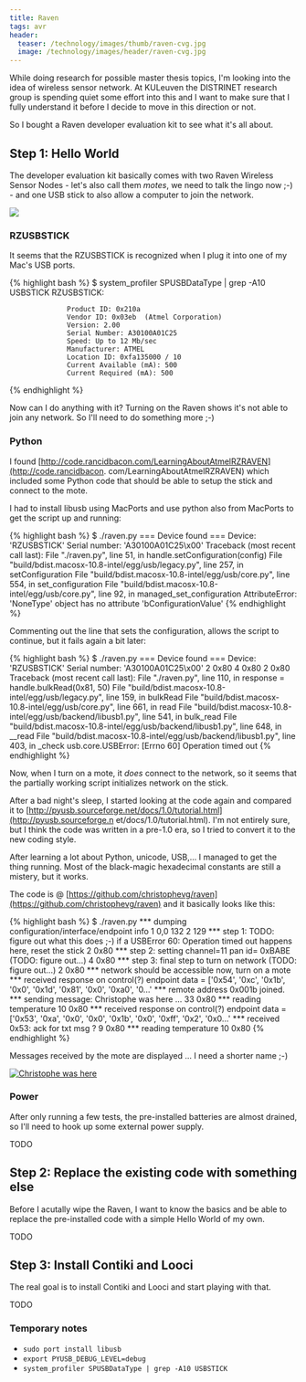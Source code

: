 ```yaml
---
title: Raven
tags: avr
header:
  teaser: /technology/images/thumb/raven-cvg.jpg
  image: /technology/images/header/raven-cvg.jpg
---
```


While doing research for possible master thesis topics, I'm looking into the
idea of wireless sensor network. At KULeuven the DISTRINET research group is
spending quiet some effort into this and I want to make sure that I fully
understand it before I decide to move in this direction or not.

So I bought a Raven developer evaluation kit to see what it's all about.

## Step 1: Hello World

The developer evaluation kit basically comes with two Raven Wireless Sensor
Nodes - let's also call them _motes_, we need to talk the lingo now ;-) - and
one USB stick to also allow a computer to join the network.

![](images/full/ravenKit_small.jpg) 

### RZUSBSTICK

It seems that the RZUSBSTICK is recognized when I plug it into one of my Mac's
USB ports.

{% highlight bash %}
$ system_profiler SPUSBDataType | grep -A10 USBSTICK
                RZUSBSTICK:

                  Product ID: 0x210a
                  Vendor ID: 0x03eb  (Atmel Corporation)
                  Version: 2.00
                  Serial Number: A30100A01C25
                  Speed: Up to 12 Mb/sec
                  Manufacturer: ATMEL
                  Location ID: 0xfa135000 / 10
                  Current Available (mA): 500
                  Current Required (mA): 500
{% endhighlight %}

Now can I do anything with it? Turning on the Raven shows it's not able to join
any network. So I'll need to do something more ;-)

### Python

I found
[http://code.rancidbacon.com/LearningAboutAtmelRZRAVEN](http://code.rancidbacon.
com/LearningAboutAtmelRZRAVEN) which included some Python code that should be
able to setup the stick and connect to the mote.

I had to install libusb using MacPorts and use python also from MacPorts to get
the script up and running:

{% highlight bash %}
$ ./raven.py 
=== Device found ===
Device: 
'RZUSBSTICK'
Serial number: 'A30100A01C25\x00'
Traceback (most recent call last):
  File "./raven.py", line 51, in <module>
    handle.setConfiguration(config)
  File "build/bdist.macosx-10.8-intel/egg/usb/legacy.py", line 257, in setConfiguration
  File "build/bdist.macosx-10.8-intel/egg/usb/core.py", line 554, in set_configuration
  File "build/bdist.macosx-10.8-intel/egg/usb/core.py", line 92, in managed_set_configuration
AttributeError: 'NoneType' object has no attribute 'bConfigurationValue'
{% endhighlight %}

Commenting out the line that sets the configuration, allows the script to
continue, but it fails again a bit later:

{% highlight bash %}
$ ./raven.py 
=== Device found ===
Device: 
'RZUSBSTICK'
Serial number: 'A30100A01C25\x00'
2
0x80
4
0x80
2
0x80
Traceback (most recent call last):
  File "./raven.py", line 110, in <module>
    response = handle.bulkRead(0x81, 50)
  File "build/bdist.macosx-10.8-intel/egg/usb/legacy.py", line 159, in bulkRead
  File "build/bdist.macosx-10.8-intel/egg/usb/core.py", line 661, in read
  File "build/bdist.macosx-10.8-intel/egg/usb/backend/libusb1.py", line 541, in bulk_read
  File "build/bdist.macosx-10.8-intel/egg/usb/backend/libusb1.py", line 648, in __read
  File "build/bdist.macosx-10.8-intel/egg/usb/backend/libusb1.py", line 403, in _check
usb.core.USBError: [Errno 60] Operation timed out
{% endhighlight %}

Now, when I turn on a mote, it _does_ connect to the network, so it seems that
the partially working script initializes network on the stick.

After a bad night's sleep, I started looking at the code again and compared it
to [http://pyusb.sourceforge.net/docs/1.0/tutorial.html](http://pyusb.sourceforge.n
et/docs/1.0/tutorial.html). I'm not entirely sure, but I think the code was
written in a pre-1.0 era, so I tried to convert it to the new coding style.

After learning a lot about Python, unicode, USB,... I managed to get the thing
running. Most of the black-magic hexadecimal constants are still a mistery, but
it works.

The code is @ [https://github.com/christophevg/raven](https://github.com/christophevg/raven)
and it basically looks like this:

{% highlight bash %}
$ ./raven.py 
*** dumping configuration/interface/endpoint info
1
        0,0
                132
                2
                129
*** step 1: TODO: figure out what this does ;-)
    if a USBError 60: Operation timed out happens here, reset the stick
2
0x80
*** step 2: setting channel=11 pan id= 0xBABE (TODO: figure out...)
4
0x80
*** step 3: final step to turn on network (TODO: figure out...)
2
0x80
*** network should be accessible now, turn on a mote
*** received response on control(?) endpoint
    data =  ['0x54', '0xc', '0x1b', '0x0', '0x1d', '0x81', '0x0', '0xa0', '0...'
*** remote address 0x001b joined.
*** sending message:  Christophe was here ...
33
0x80
*** reading temperature
10
0x80
*** received response on control(?) endpoint
    data =  ['0x53', '0xa', '0x0', '0x0', '0x1b', '0x0', '0xff', '0x2', '0x0...'
*** received 0x53: ack for txt msg ?
9
0x80
*** reading temperature
10
0x80
{% endhighlight %}

Messages received by the mote are displayed ... I need a shorter name ;-)

[![Christophe was here](images/thumb/raven-cvg.jpg)](images/full/raven-cvg.jpg)

### Power

After only running a few tests, the pre-installed batteries are almost drained,
so I'll need to hook up some external power supply.

TODO

## Step 2: Replace the existing code with something else

Before I acutally wipe the Raven, I want to know the basics and be able to
replace the pre-installed code with a simple Hello World of my own.

TODO

## Step 3: Install Contiki and Looci

The real goal is to install Contiki and Looci and start playing with that.

TODO

### Temporary notes

* `sudo port install libusb`
* `export PYUSB_DEBUG_LEVEL=debug`
* `system_profiler SPUSBDataType | grep -A10 USBSTICK`
